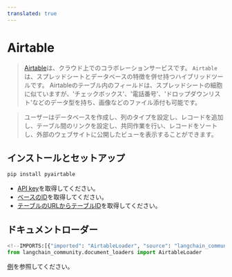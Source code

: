 ```yaml
---
translated: true
---
```


# Airtable

>[Airtable](https://en.wikipedia.org/wiki/Airtable)は、クラウド上でのコラボレーションサービスです。
`Airtable`は、スプレッドシートとデータベースの特徴を併せ持つハイブリッドツールです。
>Airtableのテーブル内のフィールドは、スプレッドシートの細胞に似ていますが、'チェックボックス'、'電話番号'、'ドロップダウンリスト'などのデータ型を持ち、画像などのファイル添付も可能です。

>ユーザーはデータベースを作成し、列のタイプを設定し、レコードを追加し、テーブル間のリンクを設定し、共同作業を行い、レコードをソートし、外部のウェブサイトに公開したビューを表示することができます。

## インストールとセットアップ

```bash
pip install pyairtable
```

* [API key](https://support.airtable.com/docs/creating-and-using-api-keys-and-access-tokens)を取得してください。
* [ベースのID](https://airtable.com/developers/web/api/introduction)を取得してください。
* [テーブルのURLからテーブルID](https://www.highviewapps.com/kb/where-can-i-find-the-airtable-base-id-and-table-id/#:~:text=Both%20the%20Airtable%20Base%20ID,URL%20that%20begins%20with%20tbl)を取得してください。

## ドキュメントローダー

```python
<!--IMPORTS:[{"imported": "AirtableLoader", "source": "langchain_community.document_loaders", "docs": "https://api.python.langchain.com/en/latest/document_loaders/langchain_community.document_loaders.airtable.AirtableLoader.html", "title": "Airtable"}]-->
from langchain_community.document_loaders import AirtableLoader
```

[例](/docs/integrations/document_loaders/airtable)を参照してください。
